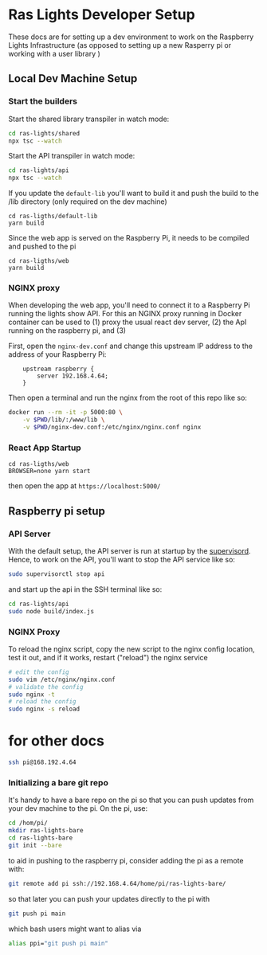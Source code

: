 # Ras Lights Developer Setup

These docs are for setting up a dev environment to work on the Raspberry Lights
Infrastructure (as opposed to setting up a new Rasperry pi or working with a
user library )

## Local Dev Machine Setup
### Start the builders

Start the shared library transpiler in watch mode:

```sh
cd ras-lights/shared
npx tsc --watch
```

Start the API transpiler in watch mode:

```sh
cd ras-lights/api
npx tsc --watch
```

If you update the `default-lib` you'll want to build it and push the build to
the /lib directory (only required on the dev machine)

```
cd ras-ligths/default-lib
yarn build
```

Since the web app is served on the Raspberry Pi, it needs to be compiled and pushed to the pi

```
cd ras-ligths/web
yarn build
```

### NGINX proxy

When developing the web app, you'll need to connect it to a Raspberry Pi
running the lights show API.  For this an NGINX proxy running in Docker
container can be used to (1) proxy the usual react dev server, (2) the ApI
running on the raspberry pi, and (3) 

First, open the `nginx-dev.conf`  and change this upstream IP address to the
address of your Raspberry Pi:

```nginx
    upstream raspberry {
        server 192.168.4.64;
    }
```

Then open a terminal and run the nginx from the root of this repo like so: 

```sh
docker run --rm -it -p 5000:80 \
    -v $PWD/lib/:/www/lib \
    -v $PWD/nginx-dev.conf:/etc/nginx/nginx.conf nginx
```

### React App Startup

```
cd ras-ligths/web
BROWSER=none yarn start
```

then open the app at `https://localhost:5000/`

## Raspberry pi setup

### API Server

With the default setup, the API server is run at startup by the
[supervisord](http://supervisord.org/). Hence, to work on the API, you'll want
to stop the API service like so:

```sh
sudo supervisorctl stop api
```

and start up the api in the SSH terminal like so: 

```sh
cd ras-lights/api
sudo node build/index.js
```

### NGINX Proxy

To reload the nginx script, copy the new script to the nginx config location,
test it out, and if it works, restart ("reload") the nginx service

```sh
# edit the config
sudo vim /etc/nginx/nginx.conf
# validate the config
sudo nginx -t
# reload the config
sudo nginx -s reload
```

# for other docs

```sh
ssh pi@168.192.4.64
```

### Initializing a bare git repo

It's handy to have a bare repo on the pi so that you can push updates from your
dev machine to the pi.  On the pi, use: 

```sh
cd /hom/pi/
mkdir ras-lights-bare
cd ras-lights-bare
git init --bare
```

to aid in pushing to the raspberry pi, consider adding the pi as a remote with:

```sh
git remote add pi ssh://192.168.4.64/home/pi/ras-lights-bare/
```

so that later you can push your updates directly to the pi with 

```sh
git push pi main
```

which bash users might want to alias via

```sh
alias ppi="git push pi main"
```


